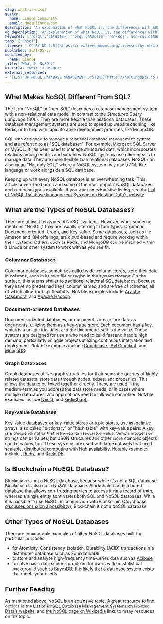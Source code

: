 ```yaml
---
slug: what-is-nosql
author:
  name: Linode Community
  email: docs@linode.com
description: 'An explanation of what NoSQL is, the differences with SQL, what some of the popular types are, and links to examples of popular NoSQL databases.'
og_description: 'An explanation of what NoSQL is, the differences with SQL, what some of the popular types are, and links to examples of popular NoSQL databases.'
keywords: ['nosql','database','nosql database','non-sql','non-sql database']
tags: ["nosql"]
license: '[CC BY-ND 4.0](https://creativecommons.org/licenses/by-nd/4.0)'
published: 2021-05-30
modified_by:
  name: Linode
title: "What Is NoSQL?"
h1_title: "What is NoSQL?"
external_resources:
- '[LIST OF NOSQL DATABASE MANAGEMENT SYSTEMS](https://hostingdata.co.uk/nosql-database/)'
---
```


## What Makes NoSQL Different From SQL?

The term "NoSQL" or *"non-SQL"* describes a database management system with a non-relational data model, in contrast to the *Structured Query Language* (SQL). They are more flexible than relational databases. These database management systems are used to speed up website caching, like Redis, or to help with rapid iterative development practices, like MongoDB.

SQL was designed to manage a relational database management system, and are referred to as "SQL databases". For example, Microsoft SQL Server or MySQL. It has been used to manage structured data, which incorporates relations among entities and variables. NoSQL systems use other means to manage data. They are more flexible than relational databases. NoSQL can also mean "Not only SQL," where a NoSQL system may use a SQL-like language or work alongside a SQL database.

Keeping up with every NoSQL database is an overwhelming task. This article covers the basics and some of the most popular NoSQL databases and database types available. If you want an exhaustive listing, see the [List of NoSQL Database Management Systems on Hosting Data's website](https://hostingdata.co.uk/nosql-database/).

## What are the Types of NoSQL Databases?

There are at least ten types of NoSQL systems. However, when someone mentions "NoSQL," they are usually referring to four types: Columnar, Document-oriented, Graph, and Key-value. Some databases, such as the Amazon and IBM offerings, are cloud-based and require working within their systems. Others, such as Redis, and MongoDB can be installed within a Linode or other system to work with as you see fit.

### Columnar Databases
Columnar databases, sometimes called wide-column stores, store their data in columns, each in its own file or region in the system storage. On the surface, this seems similar to traditional relational SQL databases. Because they have no predefined keys, column names, and are free of schemas, all of which allow for high flexibility. Notable examples include [Apache Cassandra](https://cassandra.apache.org/), and [Apache Hadoop](http://hadoop.apache.org/).

### Document-oriented Databases
Document-oriented databases, or document stores, store data as documents, utilizing them as a key-value store. Each document has a key, which is a unique identifier, and the document itself is the value. These systems are designed for users who need to build fast and handle high demand, particularly on agile projects utilizing continuous integration and deployment. Notable examples include [Couchbase](https://www.couchbase.com/), [IBM Cloudant](https://www.ibm.com/cloud/cloudant), and [MongoDB](https://www.mongodb.com/).

### Graph Databases
Graph databases utilize graph structures for their semantic queries of highly related datasets, store data through nodes, edges, and properties. This allows the data to be linked together directly. These are used in the medium-term as you address the data store needs, or in cases where multiple data stores, and applications need to talk with eachother. Notable examples include [Neo4j](https://neo4j.com/), and [RedisGraph](https://redislabs.com/).

### Key-value Databases
Key-value databases, or key-value stores or tuple stores, use associative arrays, also called "dictionary" or "hash table", with key-value pairs: A key is a unique identifier that retrieves its associated value. Simple integers or strings can be values, but JSON structures and other more complex objects can be values, too. These systems are used with large datasets that need scalable, distributed computing with high availability. Notable examples include , [Redis](https://redis.io/), and [RocksDB](https://rocksdb.org/).

## Is Blockchain a NoSQL Database?

Blockchain is not a NoSQL database, because while it's not a SQL database, Blockchain is also not a NoSQL database. Blockchain is a distributed database that allows non-trusting parties to access it via a record of truth, whereas a single entity administers both SQL and NoSQL databases. While it is possible to use NoSQL in conjunction with Blockchain ([Couchbase discusses one such a possibility](https://blog.couchbase.com/couchbase-blockchain-nosql-database-synergy/)), Blockchain is not a NoSQL database.

## Other Types of NoSQL Databases

There are innumerable examples of other NoSQL databases built for particular purposes:
- for Atomicity, Consistency, Isolation, Durability (ACID) transactions in a distributed database such as [FoundationDB](https://www.foundationdb.org/)
- to store and analyze high-frequency time-series data such as [Axibase](https://axibase.com/)
- to solve basic data science problems for users with no statistical background such as [BayesDB](http://probcomp.csail.mit.edu/software/bayesdb/))
It is likely that a database system exists that meets your needs.

## Further Reading

As mentioned above, NoSQL is an extensive topic. A great resource to find options is the [List of NoSQL Database Management Systems on Hosting Data's website](https://hostingdata.co.uk/nosql-database/), and [the NoSQL page on Wikipedia](https://en.wikipedia.org/wiki/NoSQL) links to many resources on the topic.
